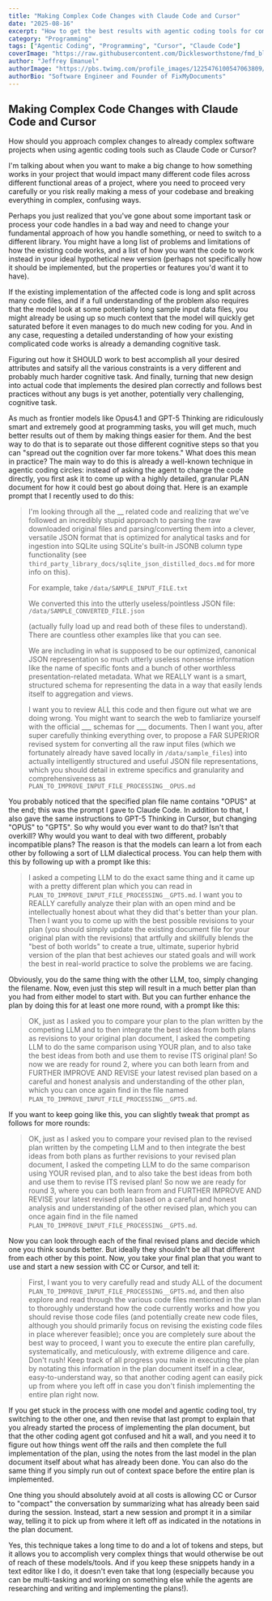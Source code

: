 ```yaml
---
title: "Making Complex Code Changes with Claude Code and Cursor"
date: "2025-08-16"
excerpt: "How to get the best results with agentic coding tools for complex changes."
category: "Programming"
tags: ["Agentic Coding", "Programming", "Cursor", "Claude Code"]
coverImage: "https://raw.githubusercontent.com/Dicklesworthstone/fmd_blog_posts/refs/heads/main/blog_09_banner.webp"
author: "Jeffrey Emanuel"
authorImage: "https://pbs.twimg.com/profile_images/1225476100547063809/53jSWs7z_400x400.jpg"
authorBio: "Software Engineer and Founder of FixMyDocuments"
---
```


## Making Complex Code Changes with Claude Code and Cursor

How should you approach complex changes to already complex software projects when using agentic coding tools such as Claude Code or Cursor?

I'm talking about when you want to make a big change to how something works in your project that would impact many different code files across different functional areas of a project, where you need to proceed very carefully or you risk really making a mess of your codebase and breaking everything in complex, confusing ways.

Perhaps you just realized that you've gone about some important task or process your code handles in a bad way and need to change your fundamental approach of how you handle something, or need to switch to a different library. You might have a long list of problems and limitations of how the existing code works, and a list of how you want the code to work instead in your ideal hypothetical new version (perhaps not specifically how it should be implemented, but the properties or features you'd want it to have).

If the existing implementation of the affected code is long and split across many code files, and if a full understanding of the problem also requires that the model look at some potentially long sample input data files, you might already be using up so much context that the model will quickly get saturated before it even manages to do much new coding for you. And in any case, requesting a detailed understanding of how your existing complicated code works is already a demanding cognitive task.

Figuring out how it SHOULD work to best accomplish all your desired attributes and satsify all the various constraints is a very different and probably much harder cognitive task. And finally, turning that new design into actual code that implements the desired plan correctly and follows best practices without any bugs is yet another, potentially very challenging, cognitive task.

As much as frontier models like Opus4.1 and GPT-5 Thinking are ridiculously smart and extremely good at programming tasks, you will get much, much better results out of them by making things easier for them. And the best way to do that is to separate out those different cognitive steps so that you can "spread out the cognition over far more tokens." What does this mean in practice? The main way to do this is already a well-known technique in agentic coding circles: instead of asking the agent to change the code directly, you first ask it to come up with a highly detailed, granular PLAN document for how it could best go about doing that. Here is an example prompt that I recently used to do this:

> I'm looking through all the __ related code and realizing that we've followed an incredibly stupid approach to parsing the raw downloaded original files and parsing/converting them into a clever, versatile JSON format that is optimized for analytical tasks and for ingestion into SQLite using SQLite's built-in JSONB column type functionality (see `third_party_library_docs/sqlite_json_distilled_docs.md` for more info on this).
>
> For example, take `/data/SAMPLE_INPUT_FILE.txt`
>
> We converted this into the utterly useless/pointless JSON file:
> `/data/SAMPLE_CONVERTED_FILE.json`
>  
> (actually fully load up and read both of these files to understand). There are countless other examples like that you can see.
>
>
> We are including in what is supposed to be our optimized, canonical JSON representation so much utterly useless nonsense information like the name of specific fonts and a bunch of other worthless presentation-related metadata. What we REALLY want is a smart, structured schema for representing the data in a way that easily lends itself to aggregation and views. 
>
>
> I want you to review ALL this code and then figure out what we are doing wrong. You might want to search the web to famliarize yourself with the official ___ schemas for ___ documents. Then I want you, after super carefully thinking everything over, to propose a FAR SUPERIOR revised system for converting all the raw input files (which we fortunately already have saved locally in `/data/sample_files`) into actually intelligently structured and useful JSON file representations, which you should detail in extreme specifics and granularity and comprehensiveness as `PLAN_TO_IMPROVE_INPUT_FILE_PROCESSING__OPUS.md`

You probably noticed that the specified plan file name contains "OPUS" at the end; this was the prompt I gave to Claude Code. In addition to that, I also gave the same instructions to GPT-5 Thinking in Cursor, but changing "OPUS" to "GPT5". So why would you ever want to do that? Isn't that overkill? Why would you want to deal with two different, probably incompatible plans? The reason is that the models can learn a lot from each other by following a sort of LLM dialectical process. You can help them with this by following up with a prompt like this:

> I asked a competing LLM to do the exact same thing and it came up with a pretty different plan which you can read in `PLAN_TO_IMPROVE_INPUT_FILE_PROCESSING__GPT5.md`. I want you to REALLY carefully analyze their plan with an open mind and be intellectually honest about what they did that's better than your plan. Then I want you to come up with the best possible revisions to your plan (you should simply update the existing document file for your original plan with the revisions) that artfully and skillfully blends the "best of both worlds" to create a true, ultimate, superior hybrid version of the plan that best achieves our stated goals and will work the best in real-world practice to solve the problems we are facing.

Obviously, you do the same thing with the other LLM, too, simply changing the filename. Now, even just this step will result in a much better plan than you had from either model to start with. But you can further enhance the plan by doing this for at least one more round, with a prompt like this:

> OK, just as I asked you to compare your plan to the plan written by the competing LLM and to then integrate the best ideas from both plans as revisions to your original plan document, I asked the competing LLM to do the same comparison using YOUR plan, and to also take the best ideas from both and use them to revise ITS original plan! So now we are ready for round 2, where you can both learn from and FURTHER IMPROVE AND REVISE your latest revised plan based on a careful and honest analysis and understanding of the other plan, which you can once again find in the file named `PLAN_TO_IMPROVE_INPUT_FILE_PROCESSING__GPT5.md`.

If you want to keep going like this, you can slightly tweak that prompt as follows for more rounds:

> OK, just as I asked you to compare your revised plan to the revised plan written by the competing LLM and to then integrate the best ideas from both plans as further revisions to your revised plan document, I asked the competing LLM to do the same comparison using YOUR revised plan, and to also take the best ideas from both and use them to revise ITS revised plan! So now we are ready for round 3, where you can both learn from and FURTHER IMPROVE AND REVISE your latest revised plan based on a careful and honest analysis and understanding of the other revised plan, which you can once again find in the file named `PLAN_TO_IMPROVE_INPUT_FILE_PROCESSING__GPT5.md`.

Now you can look through each of the final revised plans and decide which one you think sounds better. But ideally they shouldn't be all that different from each other by this point. Now, you take your final plan that you want to use and start a new session with CC or Cursor, and tell it:

> First, I want you to very carefully read and study ALL of the document `PLAN_TO_IMPROVE_INPUT_FILE_PROCESSING__GPT5.md`, and then also explore and read through the various code files mentioned in the plan to thoroughly understand how the code currently works and how you should revise those code files (and potentially create new code files, although you should primarily focus on revising the existing code files in place wherever feasible); once you are completely sure about the best way to proceed, I want you to execute the entire plan carefully, systematically, and meticulously, with extreme diligence and care. Don't rush! Keep track of all progress you make in executing the plan by notating this information in the plan document itself in a clear, easy-to-understand way, so that another coding agent can easily pick up from where you left off in case you don't finish implementing the entire plan right now.

If you get stuck in the process with one model and agentic coding tool, try switching to the other one, and then revise that last prompt to explain that you already started the process of implementing the plan document, but that the other coding agent got confused and hit a wall, and you need it to figure out how things went off the rails and then complete the full implementation of the plan, using the notes from the last model in the plan document itself about what has already been done. You can also do the same thing if you simply run out of context space before the entire plan is implemented.

One thing you should absolutely avoid at all costs is allowing CC or Cursor to "compact" the conversation by summarizing what has already been said during the session. Instead, start a new session and prompt it in a similar way, telling it to pick up from where it left off as indicated in the notations in the plan document.

Yes, this technique takes a long time to do and a lot of tokens and steps, but it allows you to accomplish very complex things that would otherwise be out of reach of these models/tools. And if you keep these snippets handy in a text editor like I do, it doesn't even take that long (especially because you can be multi-tasking and working on something else while the agents are researching and writing and implementing the plans!).